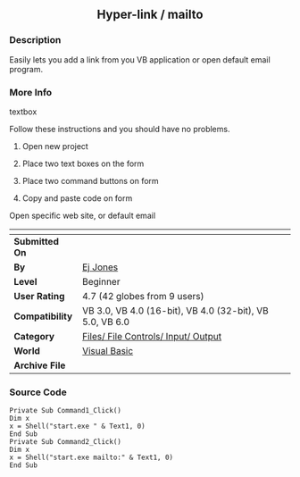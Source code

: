 ﻿<div align="center">

## Hyper\-link / mailto


</div>

### Description

Easily lets you add a link from you VB application or open default email program.
 
### More Info
 
textbox

Follow these instructions and you should have no problems.

1. Open new project

2. Place two text boxes on the form

3. Place two command buttons on form

4. Copy and paste code on form

Open specific web site, or default email


<span>             |<span>
---                |---
**Submitted On**   |
**By**             |[Ej Jones](https://github.com/Planet-Source-Code/PSCIndex/blob/master/ByAuthor/ej-jones.md)
**Level**          |Beginner
**User Rating**    |4.7 (42 globes from 9 users)
**Compatibility**  |VB 3\.0, VB 4\.0 \(16\-bit\), VB 4\.0 \(32\-bit\), VB 5\.0, VB 6\.0
**Category**       |[Files/ File Controls/ Input/ Output](https://github.com/Planet-Source-Code/PSCIndex/blob/master/ByCategory/files-file-controls-input-output__1-3.md)
**World**          |[Visual Basic](https://github.com/Planet-Source-Code/PSCIndex/blob/master/ByWorld/visual-basic.md)
**Archive File**   |[](https://github.com/Planet-Source-Code/ej-jones-hyper-link-mailto__1-5701/archive/master.zip)





### Source Code

```
Private Sub Command1_Click()
Dim x
x = Shell("start.exe " & Text1, 0)
End Sub
Private Sub Command2_Click()
Dim x
x = Shell("start.exe mailto:" & Text1, 0)
End Sub
```

